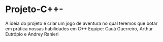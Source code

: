 # Projeto-C++-
A ideia do projeto é criar um jogo de aventura no qual teremos que botar em prática nossas habilidades em C++
Equipe: Cauã Guerreiro, Arthur Eutrópio e Andrey Ranieri
